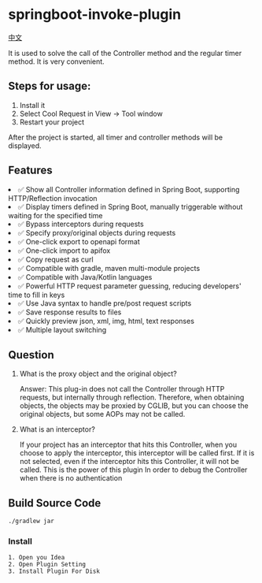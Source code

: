 # springboot-invoke-plugin

[中文](https://github.com/houxinlin/springboot-invoke-plugin/blob/main/README.zh.md)

It is used to solve the call of the Controller method and the regular timer method. It is very convenient.

## Steps for usage:

1. Install it
2. Select Cool Request in View → Tool window
3. Restart your project

After the project is started, all timer and controller methods will be displayed. 

## Features
<li>✅ Show all Controller information defined in Spring Boot, supporting HTTP/Reflection invocation</li>
<li>✅ Display timers defined in Spring Boot, manually triggerable without waiting for the specified time</li>
<li>✅ Bypass interceptors during requests</li>
<li>✅ Specify proxy/original objects during requests</li>
<li>✅ One-click export to openapi format</li>
<li>✅ One-click import to apifox</li>
<li>✅ Copy request as curl</li>
<li>✅ Compatible with gradle, maven multi-module projects</li>
<li>✅ Compatible with Java/Kotlin languages</li>
<li>✅ Powerful HTTP request parameter guessing, reducing developers' time to fill in keys</li>
<li>✅ Use Java syntax to handle pre/post request scripts</li>
<li>✅ Save response results to files</li>
<li>✅ Quickly preview json, xml, img, html, text responses</li>
<li>✅ Multiple layout switching</li>

## Question


1. What is the proxy object and the original object?
  
    Answer: This plug-in does not call the Controller through HTTP requests, but internally through reflection. Therefore, when obtaining objects, the objects may be proxied by CGLIB, but you can choose the original objects, but some AOPs may not be called.


2. What is an interceptor?

    If your project has an interceptor that hits this Controller, when you choose to apply the interceptor, this interceptor will be called first. If it is not selected, even if the interceptor hits this Controller, it will not be called. This is the power of this plugin In order to debug the Controller when there is no authentication



## Build Source Code

```cmd
./gradlew jar
```
### Install
    1. Open you Idea
    2. Open Plugin Setting
    3. Install Plugin For Disk
